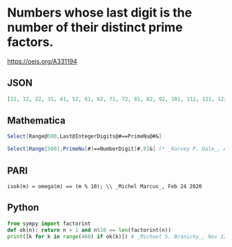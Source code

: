 # Numbers whose last digit is the number of their distinct prime factors\.
https://oeis.org/A331194
## JSON
```JSON
[11, 12, 22, 31, 41, 52, 61, 62, 71, 72, 81, 82, 92, 101, 112, 121, 122, 131, 142, 151, 152, 162, 172, 181, 191, 192, 202, 211, 212, 232, 241, 242, 251, 262, 271, 272, 273, 281, 292, 302, 311, 331, 332, 352, 361, 362, 382, 392, 401, 412, 421, 422, 431, 432, 452]
```
## Mathematica
```Mathematica
Select[Range@500,Last@IntegerDigits@#==PrimeNu@#&]
```
```Mathematica
Select[Range[500],PrimeNu[#]==NumberDigit[#,0]&] (* _Harvey P. Dale_, Aug 12 2021 *)
```
## PARI
```PARI
isok(m) = omega(m) == (m % 10); \\ _Michel Marcus_, Feb 24 2020
```
## Python
```Python
from sympy import factorint
def ok(n): return n > 1 and n%10 == len(factorint(n))
print([k for k in range(460) if ok(k)]) # _Michael S. Branicky_, Nov 12 2021
```
